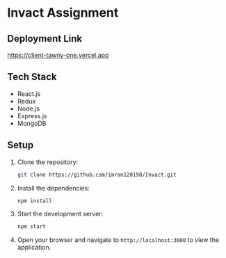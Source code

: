 # Invact Assignment

## Deployment Link
https://client-tawny-one.vercel.app

## Tech Stack

* React.js
* Redux
* Node.js
* Express.js
* MongoDB

## Setup

1. Clone the repository:

   ```bash
   git clone https://github.com/imran120198/Invact.git
   ```

2. Install the dependencies:

   ```bash
   npm install
   ```

3. Start the development server:

   ```bash
   npm start
   ```

4. Open your browser and navigate to `http://localhost:3000` to view the application.
